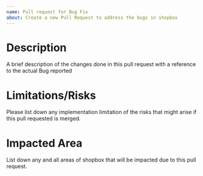 ```yaml
---
name: Pull request for Bug Fix
about: Create a new Pull Request to address the bugs in shopbox
---
```


# Description
A brief description of the changes done in this pull request with a reference to the
actual Bug reported

# Limitations/Risks
Please list down any implementation limitation of the risks that might arise if this
pull requested is merged.

# Impacted Area
List down any and all areas of shopbox that will be impacted due to
this pull request.